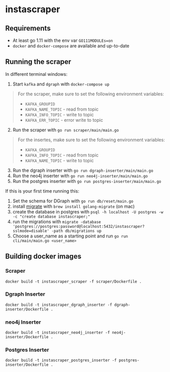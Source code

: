 # instascraper

## Requirements

- At least go 1.11 with the env var `GO111MODULEs=on`
- `docker` and `docker-compose` are available and up-to-date

## Running the scraper

In different terminal windows:

1. Start `kafka` and `dgraph` with `docker-compose up`

> For the scraper, make sure to set the following environment variables:
> - `KAFKA_GROUPID`
> - `KAFKA_NAME_TOPIC` - read from topic
> - `KAFKA_INFO_TOPIC` - write to topic
> - `KAFKA_ERR_TOPIC` - error write to topic

2. Run the scraper with `go run scraper/main/main.go`

> For the insertes, make sure to set the following environment variables:
> - `KAFKA_GROUPID`
> - `KAFKA_INFO_TOPIC` - read from topic
> - `KAFKA_NAME_TOPIC` - write to topic

3. Run the dgraph inserter with `go run dgraph-inserter/main/main.go`
3. Run the neo4j inserter with `go run neo4j-inserter/main/main.go`
3. Run the postgres inserter with `go run postgres-inserter/main/main.go`

If this is your first time running this:

1. Set the schema for DGraph with `go run db/reset/main.go`
1. install [migrate](https://github.com/golang-migrate/migrate) with `brew install golang-migrate` (on mac)
1. create the database in postgres with `psql -h localhost -U postgres -w -c "create database instascraper;"`
1. run the migrations with `migrate -database 'postgres://postgres:password@localhost:5432/instascraper?sslmode=disable' -path db/migrations up`
1. Choose a user_name as a starting point and run `go run cli/main/main.go <user_name>`

## Building docker images

### Scraper

`docker build -t instascraper_scraper -f scraper/Dockerfile .`

### Dgraph Inserter

`docker build -t instascraper_dgraph_inserter -f dgraph-inserter/Dockerfile .`

### neo4j Inserter

`docker build -t instascraper_neo4j_inserter -f neo4j-inserter/Dockerfile .`

### Postgres Inserter

`docker build -t instascraper_postgres_inserter -f postgres-inserter/Dockerfile .`
